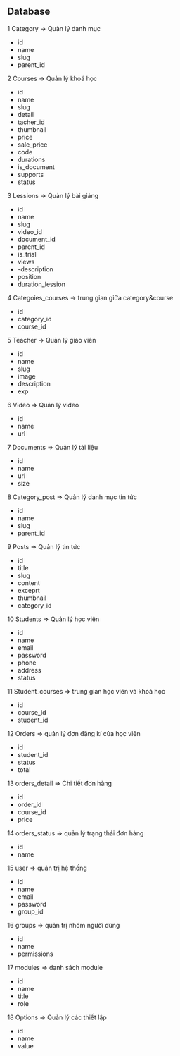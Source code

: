 ## Database

1 Category -> Quản lý danh mục
- id
- name
- slug
- parent_id

2 Courses -> Quản lý khoá học
- id
- name
- slug
- detail
- tacher_id
- thumbnail
- price
- sale_price
- code
- durations
- is_document 
- supports
- status

3 Lessions -> Quản lý bài giảng
- id
- name
- slug
- video_id
- document_id
- parent_id
- is_trial
- views
- -description
- position
- duration_lession 

4 Categoies_courses -> trung gian giữa category&course
- id
- category_id
- course_id

5 Teacher -> Quản lý giáo viên
- id
- name
- slug
- image
- description
- exp

6 Video => Quản lý video
- id
- name
- url

7 Documents => Quản lý tài liệu
- id
- name
- url
- size 

8 Category_post => Quản lý danh mục tin tức
- id
- name
- slug
- parent_id

9 Posts => Quản lý tin tức
- id
- title
- slug
- content
- exceprt
- thumbnail
- category_id

10 Students => Quản lý học viên
- id
- name
- email
- password
- phone
- address
- status

11 Student_courses => trung gian học viên và khoá học
- id
- course_id
- student_id

12 Orders => quản lý đơn đăng kí của học viên
- id
- student_id
- status
- total

13 orders_detail => Chi tiết đơn hàng
- id
- order_id
- course_id
- price

14 orders_status => quản lý trạng thái đơn hàng
- id
- name

15 user => quản trị hệ thống
- id
- name
- email
- password
- group_id

16 groups => quản trị nhóm người dùng
- id
- name
- permissions

17 modules => danh sách module 
- id
- name
- title
- role

18 Options => Quản lý các thiết lập
- id
- name
- value
